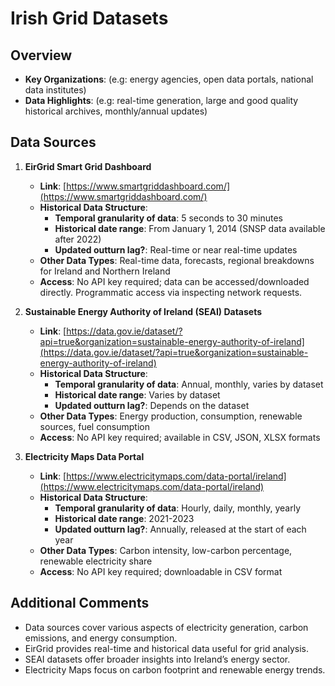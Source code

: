 # Irish Grid Datasets  

## Overview

- **Key Organizations**: (e.g: energy agencies, open data portals, national data institutes)
- **Data Highlights**: (e.g: real-time generation, large and good quality historical archives, monthly/annual updates)

## Data Sources

1. **EirGrid Smart Grid Dashboard**  
   - **Link**: [https://www.smartgriddashboard.com/](https://www.smartgriddashboard.com/)  
   - **Historical Data Structure**:  
     - **Temporal granularity of data**: 5 seconds to 30 minutes  
     - **Historical date range**: From January 1, 2014 (SNSP data available after 2022)  
     - **Updated outturn lag?**: Real-time or near real-time updates  
   - **Other Data Types**: Real-time data, forecasts, regional breakdowns for Ireland and Northern Ireland  
   - **Access**: No API key required; data can be accessed/downloaded directly. Programmatic access via inspecting network requests.  

2. **Sustainable Energy Authority of Ireland (SEAI) Datasets**  
   - **Link**: [https://data.gov.ie/dataset/?api=true&organization=sustainable-energy-authority-of-ireland](https://data.gov.ie/dataset/?api=true&organization=sustainable-energy-authority-of-ireland)  
   - **Historical Data Structure**:  
     - **Temporal granularity of data**: Annual, monthly, varies by dataset  
     - **Historical date range**: Varies by dataset  
     - **Updated outturn lag?**: Depends on the dataset  
   - **Other Data Types**: Energy production, consumption, renewable sources, fuel consumption  
   - **Access**: No API key required; available in CSV, JSON, XLSX formats  

3. **Electricity Maps Data Portal**  
   - **Link**: [https://www.electricitymaps.com/data-portal/ireland](https://www.electricitymaps.com/data-portal/ireland)  
   - **Historical Data Structure**:  
     - **Temporal granularity of data**: Hourly, daily, monthly, yearly  
     - **Historical date range**: 2021-2023  
     - **Updated outturn lag?**: Annually, released at the start of each year  
   - **Other Data Types**: Carbon intensity, low-carbon percentage, renewable electricity share  
   - **Access**: No API key required; downloadable in CSV format  

## Additional Comments

- Data sources cover various aspects of electricity generation, carbon emissions, and energy consumption.  
- EirGrid provides real-time and historical data useful for grid analysis.  
- SEAI datasets offer broader insights into Ireland’s energy sector.  
- Electricity Maps focus on carbon footprint and renewable energy trends.  
